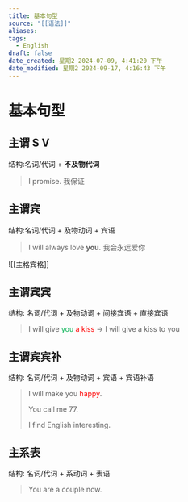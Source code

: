```yaml
---
title: 基本句型
source: "[[语法]]"
aliases: 
tags:
  - English
draft: false
date_created: 星期2 2024-07-09, 4:41:20 下午
date_modified: 星期2 2024-09-17, 4:16:43 下午
---
```


# 基本句型

## 主谓 S V

结构:名词/代词 + **不及物代词** 

> I promise. 我保证

## 主谓宾

结构:名词/代词 + 及物动词 + 宾语

> I will always love **you**. 我会永远爱你 

![[主格宾格]]

## 主谓宾宾

结构: 名词/代词 + 及物动词 + 间接宾语 + 直接宾语 

> I will give <font color="#00b050">you</font> <font color="#ff0000">a kiss</font> → I will give a kiss to you 

## 主谓宾宾补

结构: 名词/代词 + 及物动词 + 宾语 + 宾语补语 

> I will make you <font color="#ff0000">happy</font>. 
> 
> You call me 77.
> 
> I find English interesting.

## 主系表

结构: 名词/代词 + 系动词 + 表语 

> You are a couple now.